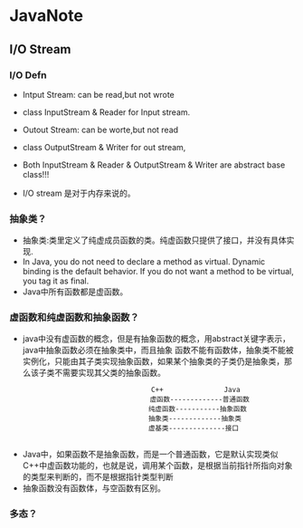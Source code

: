 # JavaNote

## I/O Stream

### I/O Defn
* Intput Stream: can be read,but not wrote
* class InputStream & Reader for Input stream.

* Outout Stream: can be worte,but not read 
* class OutputStream & Writer for out stream,

* Both InputStream & Reader & OutputStream & Writer are abstract base class!!!

* I/O stream 是对于内存来说的。

### 抽象类？
* 抽象类:类里定义了纯虚成员函数的类。纯虚函数只提供了接口，并没有具体实现.
* In Java, you do not need to declare a method as virtual. Dynamic binding is the default behavior. If you do not want a method to be virtual, you tag it as final.
* Java中所有函数都是虚函数。

### 虚函数和纯虚函数和抽象函数？
* java中没有虚函数的概念，但是有抽象函数的概念，用abstract关键字表示，java中抽象函数必须在抽象类中，而且抽象 函数不能有函数体，抽象类不能被实例化，只能由其子类实现抽象函数，如果某个抽象类的子类仍是抽象类，那么该子类不需要实现其父类的抽象函数。
```
                                   C++               Java
　                                 虚函数-------------普通函数
　　                               纯虚函数-----------抽象函数
　　                               抽象类-------------抽象类
　　                               虚基类--------------接口
  
 ```
* Java中，如果函数不是抽象函数，而是一个普通函数，它是默认实现类似C++中虚函数功能的，也就是说，调用某个函数，是根据当前指针所指向对象的类型来判断的，而不是根据指针类型判断
* 抽象函数没有函数体，与空函数有区别。

### 多态？
